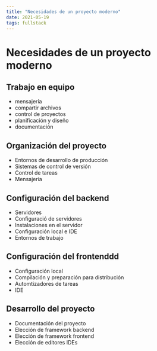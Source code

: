 ```yaml
---
title: "Necesidades de un proyecto moderno"
date: 2021-05-19
tags: fullstack
---
```


# Necesidades de un proyecto moderno

## Trabajo en equipo
- mensajería
- compartir archivos
- control de proyectos
- planificación y diseño
- documentación

## Organización del proyecto
- Entornos de desarrollo de producción
- Sistemas de control de versión
- Control de tareas
- Mensajería

## Configuración del backend
- Servidores
- Configuració de servidores
- Instalaciones en el servidor
- Configuración local e IDE
- Entornos de trabajo

## Configuración del frontenddd
- Configuración local
- Compilación y preparación para distribución
- Automtizadores de tareas
- IDE

## Desarrollo del proyecto
- Documentación del proyecto
- Elección de framework backend
- Elección de framework frontend
- Elección de editores IDEs

